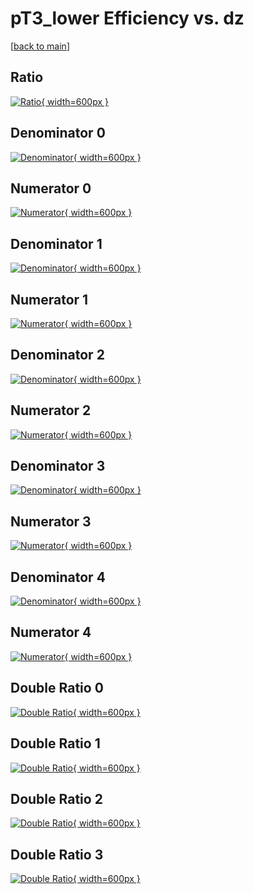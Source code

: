 # pT3_lower Efficiency vs. dz

[[back to main](./)]



## Ratio

[![Ratio](../mtv/var/pT3_lower_base_0_-1_eff_dz.png){ width=600px }](../mtv/var/pT3_lower_base_0_-1_eff_dz.pdf)

## Denominator 0

[![Denominator](../mtv/den/pT3_lower_base_0_-1_eff_dz_den0.png){ width=600px }](../mtv/den/pT3_lower_base_0_-1_eff_dz_den0.pdf)

## Numerator 0

[![Numerator](../mtv/num/pT3_lower_base_0_-1_eff_dz_num0.png){ width=600px }](../mtv/num/pT3_lower_base_0_-1_eff_dz_num0.pdf)

## Denominator 1

[![Denominator](../mtv/den/pT3_lower_base_0_-1_eff_dz_den1.png){ width=600px }](../mtv/den/pT3_lower_base_0_-1_eff_dz_den1.pdf)

## Numerator 1

[![Numerator](../mtv/num/pT3_lower_base_0_-1_eff_dz_num1.png){ width=600px }](../mtv/num/pT3_lower_base_0_-1_eff_dz_num1.pdf)

## Denominator 2

[![Denominator](../mtv/den/pT3_lower_base_0_-1_eff_dz_den2.png){ width=600px }](../mtv/den/pT3_lower_base_0_-1_eff_dz_den2.pdf)

## Numerator 2

[![Numerator](../mtv/num/pT3_lower_base_0_-1_eff_dz_num2.png){ width=600px }](../mtv/num/pT3_lower_base_0_-1_eff_dz_num2.pdf)

## Denominator 3

[![Denominator](../mtv/den/pT3_lower_base_0_-1_eff_dz_den3.png){ width=600px }](../mtv/den/pT3_lower_base_0_-1_eff_dz_den3.pdf)

## Numerator 3

[![Numerator](../mtv/num/pT3_lower_base_0_-1_eff_dz_num3.png){ width=600px }](../mtv/num/pT3_lower_base_0_-1_eff_dz_num3.pdf)

## Denominator 4

[![Denominator](../mtv/den/pT3_lower_base_0_-1_eff_dz_den4.png){ width=600px }](../mtv/den/pT3_lower_base_0_-1_eff_dz_den4.pdf)

## Numerator 4

[![Numerator](../mtv/num/pT3_lower_base_0_-1_eff_dz_num4.png){ width=600px }](../mtv/num/pT3_lower_base_0_-1_eff_dz_num4.pdf)

## Double Ratio 0

[![Double Ratio](../mtv/ratio/pT3_lower_base_0_-1_eff_dz_ratio0.png){ width=600px }](../mtv/ratio/pT3_lower_base_0_-1_eff_dz_ratio0.pdf)

## Double Ratio 1

[![Double Ratio](../mtv/ratio/pT3_lower_base_0_-1_eff_dz_ratio1.png){ width=600px }](../mtv/ratio/pT3_lower_base_0_-1_eff_dz_ratio1.pdf)

## Double Ratio 2

[![Double Ratio](../mtv/ratio/pT3_lower_base_0_-1_eff_dz_ratio2.png){ width=600px }](../mtv/ratio/pT3_lower_base_0_-1_eff_dz_ratio2.pdf)

## Double Ratio 3

[![Double Ratio](../mtv/ratio/pT3_lower_base_0_-1_eff_dz_ratio3.png){ width=600px }](../mtv/ratio/pT3_lower_base_0_-1_eff_dz_ratio3.pdf)

